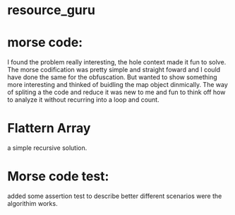 # resource_guru

# morse code:
I found the problem really interesting, the hole context made it fun to solve.
The morse codification was pretty simple and straight foward and I could have done the same for the obfuscation. But wanted to show something more interesting and thinked of buidling the map object dinmically.
The way of spliting a the code and reduce it was new to me and fun to think off how to analyze it without recurring into a loop and count.

# Flattern Array
a simple recursive solution.

# Morse code test:
added some assertion test to describe better different scenarios were the algorithim works.
